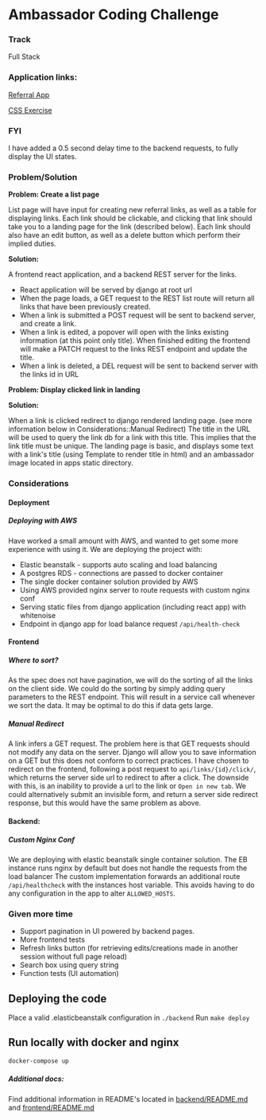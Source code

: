 # Ambassador Coding Challenge

### Track

Full Stack

### Application links:

[Referral App](http://challenge-backend-prod.us-east-2.elasticbeanstalk.com/)

[CSS Exercise](http://challenge-backend-prod.us-east-2.elasticbeanstalk.com/css-exercise)

### FYI ###

I have added a 0.5 second delay time to the backend requests, to fully display the UI states.


### Problem/Solution

**Problem: Create a list page**

List page will have input for creating new referral links, as well as a table for displaying links.
Each link should be clickable, and clicking that link should take you to a landing page for the link
(described below). Each link should also have an edit button, as well as a delete button which perform
their implied duties.

**Solution:** 

A frontend react application, and a backend REST server for the links.

- React application will be served by django at root url
- When the page loads, a GET request to the REST list route will return all links that have been previously created.
- When a link is submitted a POST request will be sent to backend server, and create a link.
- When a link is edited, a popover will open with the links existing information (at this point only title). When finished editing the frontend will make a PATCH request to the links REST endpoint and update the title.
- When a link is deleted, a DEL request will be sent to backend server with the links id in URL

**Problem: Display clicked link in landing**

**Solution:**

When a link is clicked redirect to django rendered landing page. (see more information below in Considerations::Manual Redirect)
The title in the URL will be used to query the link db for a link with this title. This implies that the link title must be unique.  The landing page is basic, and displays some text with a link's title (using Template to render title in html) and an ambassador image located in apps static directory.


### Considerations

#### Deployment

##### Deploying with AWS
Have worked a small amount with AWS, and wanted to get some more experience with using it. 
We are deploying the project with:

 - Elastic beanstalk - supports auto scaling and load balancing
 - A postgres RDS - connections are passed to docker container
 - The single docker container solution provided by AWS
 - Using AWS provided nginx server to route requests with custom nginx conf
 - Serving static files from django application (including react app) with whitenoise
 - Endpoint in django app for load balance request `/api/health-check`


#### Frontend

##### Where to sort?

As the spec does not have pagination, we will do the sorting of all the links on the client side.
We could do the sorting by simply adding query parameters to the REST endpoint. This will result in
a service call whenever we sort the data. It may be optimal to do this if data gets large.

##### Manual Redirect

A link infers a GET request. The problem here is that GET requests should not modify any data on the
server. Django will allow you to save information on a GET but this does not conform to correct practices.
I have chosen to redirect on the frontend, following a post request to `api/links/{id}/click/`, which returns
the server side url to redirect to after a click. The downside with this, is an inability to provide a url
to the link or `Open in new tab`. We could alternatively submit an invisible form, and return a server
side redirect response, but this would have the same problem as above.

#### Backend:

##### Custom Nginx Conf

We are deploying with elastic beanstalk single container solution.
The EB instance runs nginx by default but does not handle the requests from the load balancer
The custom implementation forwards an additional route `/api/healthcheck` with the instances
host variable. This avoids having to do any configuration in the app to alter `ALLOWED_HOSTS`.


### Given more time
- Support pagination in UI powered by backend pages.
- More frontend tests
- Refresh links button (for retrieving edits/creations made in another session without full page reload)
- Search box using query string 
- Function tests (UI automation)

## Deploying the code

Place a valid .elasticbeanstalk configuration in `./backend`
Run `make deploy`


## Run locally with docker and nginx

```bash
docker-compose up
```


##### Additional docs:

Find additional information in README's located in 
[backend/README.md](./backend/README.md) and [frontend/README.md](./frontend/README.md) 
